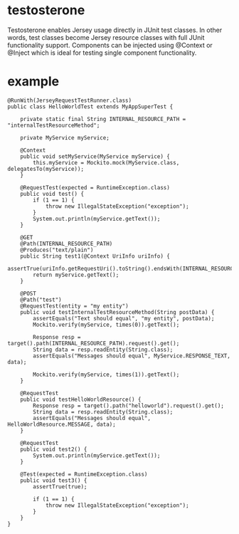 # testosterone
Testosterone enables Jersey usage directly in JUnit test classes. 
In other words, test classes become Jersey resource classes with full JUnit functionality support. 
Components can be injected using @Context or @Inject which is ideal for testing single component functionality. 

# example
```
@RunWith(JerseyRequestTestRunner.class)
public class HelloWorldTest extends MyAppSuperTest {

	private static final String INTERNAL_RESOURCE_PATH = "internalTestResourceMethod";

	private MyService myService;

	@Context
	public void setMyService(MyService myService) {
		this.myService = Mockito.mock(MyService.class, delegatesTo(myService));
	}

	@RequestTest(expected = RuntimeException.class)
	public void test() {
		if (1 == 1) {
			throw new IllegalStateException("exception");
		}
		System.out.println(myService.getText());
	}

	@GET
	@Path(INTERNAL_RESOURCE_PATH)
	@Produces("text/plain")
	public String test1(@Context UriInfo uriInfo) {
		assertTrue(uriInfo.getRequestUri().toString().endsWith(INTERNAL_RESOURCE_PATH));
		return myService.getText();
	}

	@POST
	@Path("test")
	@RequestTest(entity = "my entity")
	public void testInternalTestResourceMethod(String postData) {
		assertEquals("Text should equal", "my entity", postData);
		Mockito.verify(myService, times(0)).getText();

		Response resp = target().path(INTERNAL_RESOURCE_PATH).request().get();
		String data = resp.readEntity(String.class);
		assertEquals("Messages should equal", MyService.RESPONSE_TEXT, data);

		Mockito.verify(myService, times(1)).getText();
	}

	@RequestTest
	public void testHelloWorldResource() {
		Response resp = target().path("helloworld").request().get();
		String data = resp.readEntity(String.class);
		assertEquals("Messages should equal", HelloWorldResource.MESSAGE, data);
	}

	@RequestTest
	public void test2() {
		System.out.println(myService.getText());
	}

	@Test(expected = RuntimeException.class)
	public void test3() {
		assertTrue(true);

		if (1 == 1) {
			throw new IllegalStateException("exception");
		}
	}
}
```
